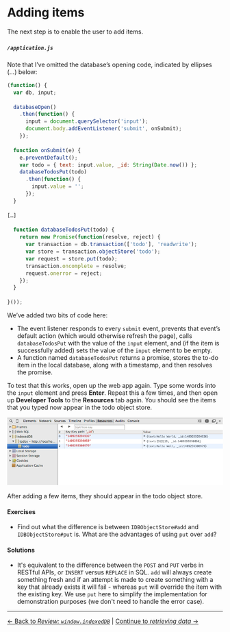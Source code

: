 # Adding items

The next step is to enable the user to add items.

##### `/application.js`

Note that I’ve omitted the database’s opening code, indicated by ellipses (…) below:

```js
(function() {
  var db, input;

  databaseOpen()
    .then(function() {
      input = document.querySelector('input');
      document.body.addEventListener('submit', onSubmit);
    });

  function onSubmit(e) {
    e.preventDefault();
    var todo = { text: input.value, _id: String(Date.now()) };
    databaseTodosPut(todo)
      .then(function() {
        input.value = '';
      });
  }

[…]

  function databaseTodosPut(todo) {
    return new Promise(function(resolve, reject) {
      var transaction = db.transaction(['todo'], 'readwrite');
      var store = transaction.objectStore('todo');
      var request = store.put(todo);
      transaction.oncomplete = resolve;
      request.onerror = reject;
    });
  }

}());
```

We’ve added two bits of code here:

- The event listener responds to every `submit` event, prevents that event’s default action (which would otherwise refresh the page), calls `databaseTodosPut` with the value of the `input` element, and (if the item is successfully added) sets the value of the `input` element to be empty.
- A function named `databaseTodosPut` returns a promise, stores the to-do item in the local database, along with a timestamp, and then resolves the promise.

To test that this works, open up the web app again. Type some words into the `input` element and press **Enter**. Repeat this a few times, and then open up **Developer Tools** to the **Resources** tab again. You should see the items that you typed now appear in the todo object store.

![After adding a few items, they should appear in the todo object store](./screenshot.png)

After adding a few items, they should appear in the todo object store.

#### Exercises

- Find out what the difference is between `IDBObjectStore#add` and `IDBObjectStore#put` is.  What are the advantages of using `put` over `add`?


#### Solutions

- It's equivalent to the difference between the `POST` and `PUT` verbs in RESTful APIs, or `INSERT` versus `REPLACE` in SQL.  `add` will always create something fresh and if an attempt is made to create something with a key that already exists it will fail - whereas `put` will override the item with the existing key.  We use `put` here to simplify the implementation for demonstration purposes (we don't need to handle the error case).

---

[← Back to *Review: `window.indexedDB`*](../05-review-window-indexeddb) | [Continue to *retrieving data* →](../07-getting-data)
